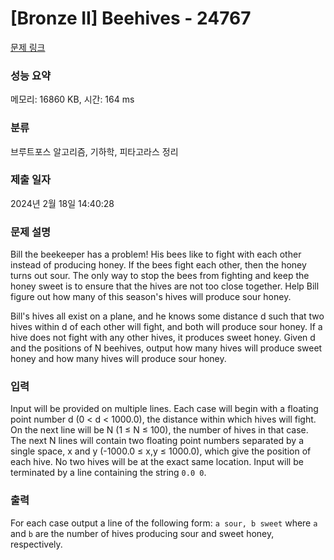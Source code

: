 # [Bronze II] Beehives - 24767 

[문제 링크](https://www.acmicpc.net/problem/24767) 

### 성능 요약

메모리: 16860 KB, 시간: 164 ms

### 분류

브루트포스 알고리즘, 기하학, 피타고라스 정리

### 제출 일자

2024년 2월 18일 14:40:28

### 문제 설명

<p>Bill the beekeeper has a problem! His bees like to fight with each other instead of producing honey. If the bees fight each other, then the honey turns out sour. The only way to stop the bees from fighting and keep the honey sweet is to ensure that the hives are not too close together. Help Bill figure out how many of this season's hives will produce sour honey.</p>

<p>Bill's hives all exist on a plane, and he knows some distance d such that two hives within d of each other will fight, and both will produce sour honey. If a hive does not fight with any other hives, it produces sweet honey. Given d and the positions of N beehives, output how many hives will produce sweet honey and how many hives will produce sour honey.</p>

### 입력 

 <p>Input will be provided on multiple lines. Each case will begin with a floating point number d (0 < d < 1000.0), the distance within which hives will fight. On the next line will be N (1 ≤ N ≤ 100), the number of hives in that case. The next N lines will contain two floating point numbers separated by a single space, x and y (-1000.0 ≤ x,y ≤ 1000.0), which give the position of each hive. No two hives will be at the exact same location. Input will be terminated by a line containing the string <code>0.0 0</code>.</p>

### 출력 

 <p>For each case output a line of the following form: <code>a sour, b sweet</code> where <code>a</code> and <code>b</code> are the number of hives producing sour and sweet honey, respectively.</p>

